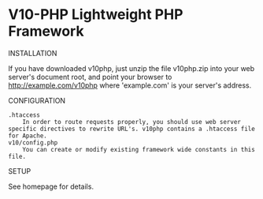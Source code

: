 # V10-PHP Lightweight PHP Framework

INSTALLATION

If you have downloaded v10php, just unzip the file v10php.zip into your web server's document root, and point your browser to http://example.com/v10php where 'example.com' is your server's address.  

CONFIGURATION

	.htaccess
		In order to route requests properly, you should use web server specific directives to rewrite URL's. v10php contains a .htaccess file for Apache. 
	v10/config.php
	  	You can create or modify existing framework wide constants in this file.

SETUP

See homepage for details.